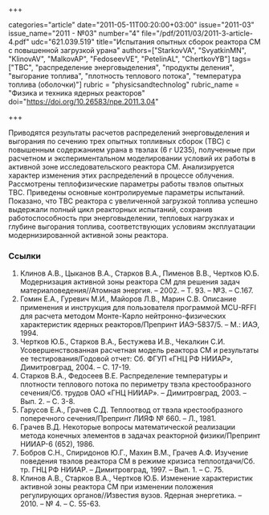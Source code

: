 +++

categories="article"
date="2011-05-11T00:20:00+03:00"
issue="2011-03"
issue_name="2011 - №03"
number="4"
file="/pdf/2011/03/2011-3-article-4.pdf"
udc="621.039.519"
title="Испытания опытных сборок реактора СМ с повышенной загрузкой урана"
authors=["StarkovVA", "SvyatkinMN", "KlinovAV", "MalkovAP", "FedoseevVE", "PetelinAL", "ChertkovYB"]
tags=["ТВС", "распределение энерговыделения", "продукты деления", "выгорание топлива", "плотность теплового потока", "температура топлива (оболочки)"]
rubric = "physicsandtechnolog"
rubric_name = "Физика и техника ядерных реакторов"
doi="https://doi.org/10.26583/npe.2011.3.04"

+++

Приводятся результаты расчетов распределений энерговыделения и выгорания по сечению трех опытных топливных сборок (ТВС) с повышенным содержанием урана в твэлах (6 г U235), полученные при расчетном и экспериментальном моделировании условий их работы в активной зоне исследовательского реактора СМ. Анализируется характер изменения этих распределений в процессе облучения. Рассмотрены теплофизические параметры работы твэлов опытных ТВС. Приведены основные контролируемые параметры испытаний. Показано, что ТВС реактора с увеличенной загрузкой топлива успешно выдержали полный цикл реакторных испытаний, сохранив работоспособность при энерговыделении, тепловых нагрузках и глубине выгорания топлива, соответствующих условиям эксплуатации модернизированной активной зоны реактора.

### Ссылки

1. Клинов А.В., Цыканов В.А., Старков В.А., Пименов В.В., Чертков Ю.Б. Модернизация активной зоны реактора СМ для решения задач материаловедения//Атомная энергия. – 2002. – Т. 93. – №3. – С.167.
2. Гомин Е.А., Гуревич М.И., Майоров Л.В., Марин С.В. Описание применения и инструкция для пользователя программой MCU-RFFI для расчета методом Монте-Карло нейтронно-физических характеристик ядерных реакторов/Препринт ИАЭ-5837/5. – М.: ИАЭ, 1994.
3. Чертков Ю.Б., Старков В.А., Бестужева И.В., Чекалкин С.И. Усовершенствованная расчетная модель реактора СМ и результаты ее тестирования/Годовой отчет: Сб. ФГУП «ГНЦ РФ НИИАР», Димитровград, 2004. – С. 17-19.
4. Старков В.А., Федосеев В.Е. Распределение температуры и плотности теплового потока по периметру твэла крестообразного сечения/Сб. трудов ОАО «ГНЦ НИИАР». – Димитровград, 2003. – Вып. 2. – С. 3-8.
5. Гарусов Е.А., Грачев С.Д. Теплоотвод от твэла крестообразного поперечного сечения/Препринт ЛИЯФ № 660. – Л., 1981.
6. Грачев В.Д. Некоторые вопросы математической реализации метода конечных элементов в задачах реакторной физики/Препринт НИИАР-6 (652), 1986.
7. Бобров С.Н., Спиридонов Ю.Г., Махин В.М., Грачев А.Ф. Изучение поведения твэлов реактора СМ в режиме кризиса теплоотдачи/Сб. тр. ГНЦ РФ НИИАР. – Димитровград, 1997. – Вып. 1. – С. 75.
8. Клинов А.В., Старков В.А., Чертков Ю.Б. Изменение характеристик активной зоны реактора СМ при изменении положения регулирующих органов//Известия вузов. Ядерная энергетика. – 2010. – № 4. – С. 55-63.